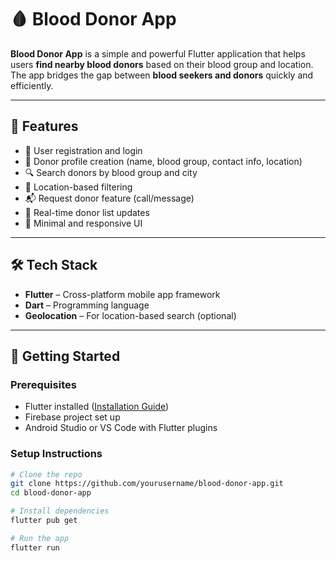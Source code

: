 # 🩸 Blood Donor App

**Blood Donor App** is a simple and powerful Flutter application that helps users **find nearby blood donors** based on their blood group and location. The app bridges the gap between **blood seekers and donors** quickly and efficiently.

---

## 🚀 Features

- 🔐 User registration and login
- 🧾 Donor profile creation (name, blood group, contact info, location)
- 🔍 Search donors by blood group and city
- 📍 Location-based filtering
- 📬 Request donor feature (call/message)
- 🔄 Real-time donor list updates
- 🎨 Minimal and responsive UI

---

## 🛠️ Tech Stack

- **Flutter** – Cross-platform mobile app framework
- **Dart** – Programming language
- **Geolocation** – For location-based search (optional)

---

## 🔧 Getting Started

### Prerequisites

- Flutter installed ([Installation Guide](https://flutter.dev/docs/get-started/install))
- Firebase project set up
- Android Studio or VS Code with Flutter plugins

### Setup Instructions

```bash
# Clone the repo
git clone https://github.com/yourusername/blood-donor-app.git
cd blood-donor-app

# Install dependencies
flutter pub get

# Run the app
flutter run
